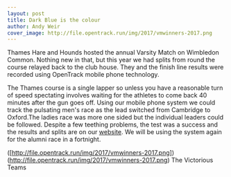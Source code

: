 ```yaml
---
layout: post
title: Dark Blue is the colour
author: Andy Weir
cover_image: http://file.opentrack.run/img/2017/vmwinners-2017.png
---
```


Thames Hare and Hounds hosted the annual Varsity Match on Wimbledon Common. Nothing new in that, but this year we had splits from round 
the course relayed back to the club house. They and the finish line results were recorded using OpenTrack mobile phone technology.

The Thames course is a single lapper so unless you have a reasonable turn of speed spectating involves waiting for the athletes
to come back 40 minutes after the gun goes off. Using our mobile phone system we could track the pulsating men's race as the lead switched from Cambridge to Oxford.The ladies race was more one sided but the individual leaders could be followed.  Despite a few teething problems, the test was a success and the results and splits are on our [website](https://data.opentrack.run/x/2017/GBR/varsityxc/event/). We will be using the system again for the alumni race in a fortnight.


([http://file.opentrack.run/img/2017/vmwinners-2017.png])(http://file.opentrack.run/img/2017/vmwinners-2017.png)
The Victorious Teams

